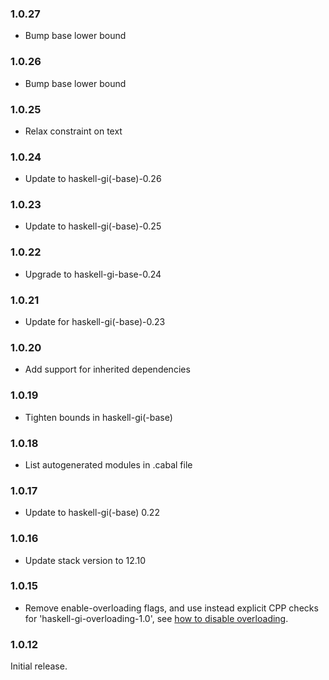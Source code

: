 ### 1.0.27

+ Bump base lower bound

### 1.0.26

+ Bump base lower bound

### 1.0.25

+ Relax constraint on text

### 1.0.24

+ Update to haskell-gi(-base)-0.26

### 1.0.23

+ Update to haskell-gi(-base)-0.25

### 1.0.22

+ Upgrade to haskell-gi-base-0.24

### 1.0.21

+ Update for haskell-gi(-base)-0.23

### 1.0.20

+ Add support for inherited dependencies

### 1.0.19

+ Tighten bounds in haskell-gi(-base)

### 1.0.18

+ List autogenerated modules in .cabal file

### 1.0.17

+ Update to haskell-gi(-base) 0.22

### 1.0.16

+ Update stack version to 12.10

### 1.0.15

+ Remove enable-overloading flags, and use instead explicit CPP checks for 'haskell-gi-overloading-1.0', see [how to disable overloading](https://github.com/haskell-gi/haskell-gi/wiki/Overloading\#disabling-overloading).

### 1.0.12

Initial release.

